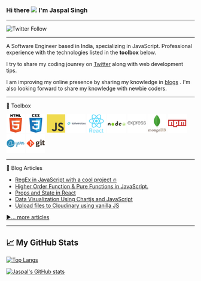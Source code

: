 ### Hi there <img src="https://raw.githubusercontent.com/MartinHeinz/MartinHeinz/master/wave.gif" width="30px"> I'm Jaspal Singh

---

![Twitter Follow](https://img.shields.io/twitter/follow/jaspalscodes?style=social)

---

A Software Engineer based in India, specializing in JavaScript. Professional experience with the technologies listed in the **toolbox** below.

I try to share my coding jounrey on [Twitter](https://twitter.com/JaspalSCodes) along with web development tips.

I am improving my online presence by sharing my knowledge in [blogs](https://jaspalscodes.hashnode.dev/) . I'm also looking forward to share my knowledge 
with newbie coders. 

---
🧰 Toolbox

 <img src="https://github.com/devicons/devicon/blob/master/icons/html5/html5-original-wordmark.svg" alt="HTML5" width="50px" height="50px"> <img src="https://github.com/devicons/devicon/blob/master/icons/css3/css3-original-wordmark.svg" alt="CSS" width="50px" height="50px"> <img src="https://github.com/devicons/devicon/blob/master/icons/javascript/javascript-original.svg" alt="JavaScript" width="50px" height="50px"> <img src="https://github.com/devicons/devicon/blob/master/icons/tailwindcss/tailwindcss-original-wordmark.svg" alt="Tailwind CSS" width="50px" height="50px"> <img src="https://github.com/devicons/devicon/blob/master/icons/react/react-original-wordmark.svg" alt="React" width="50px" height="50px"> <img src="https://github.com/devicons/devicon/blob/master/icons/nodejs/nodejs-original-wordmark.svg" alt="Node" width="50px" height="50px"> <img src="https://github.com/devicons/devicon/blob/master/icons/express/express-original-wordmark.svg" alt="Express" width="50px" height="50px"> <img src="https://github.com/devicons/devicon/blob/master/icons/mongodb/mongodb-original-wordmark.svg" alt="MongoDB" width="50px" height="50px"> <img src="https://github.com/devicons/devicon/blob/master/icons/npm/npm-original-wordmark.svg" alt="npm" width="50px" height="50px"> <img src="https://github.com/devicons/devicon/blob/master/icons/yarn/yarn-original-wordmark.svg" alt="yarn" width="50px" height="50px"> <img src="https://github.com/devicons/devicon/blob/master/icons/git/git-original-wordmark.svg" alt="git" width="50px" height="50px">

---

📘 Blog Articles

<!-- BLOG-POST-LIST:START -->
- [RegEx in JavaScript with a cool project 🔥](https://jaspalscodes.hashnode.dev/regex-in-javascript-with-a-cool-project)
- [Higher Order Function &amp; Pure Functions in JavaScript.](https://jaspalscodes.hashnode.dev/higher-order-function-and-pure-functions-in-javascript)
- [Props and State in React](https://jaspalscodes.hashnode.dev/props-and-state-in-react)
- [Data Visualization Using Chartjs and JavaScript](https://jaspalscodes.hashnode.dev/chartjs-and-javascript)
- [Upload files to Cloudinary using vanilla JS](https://jaspalscodes.hashnode.dev/upload-files-to-cloudinary-using-vanilla-js)
<!-- BLOG-POST-LIST:END -->

[▶... more articles](https://jaspalscodes.hashnode.dev/)

---

## &#x1f4c8; My GitHub Stats

[![Top Langs](https://github-readme-stats.vercel.app/api/top-langs/?username=JaspalSingh1998&hide=java,html,css&theme=radical)](https://github.com/anuraghazra/github-readme-stats)

[![Jaspal's GitHub stats](https://github-readme-stats.vercel.app/api?username=JaspalSingh1998&theme=radical)](https://github.com/anuraghazra/github-readme-stats)

<!--
**JaspalSingh1998/JaspalSingh1998** is a ✨ _special_ ✨ repository because its `README.md` (this file) appears on your GitHub profile.

Here are some ideas to get you started:

- 🔭 I’m currently working on ...
- 🌱 I’m currently learning ...
- 👯 I’m looking to collaborate on ...
- 🤔 I’m looking for help with ...
- 💬 Ask me about ...
- 📫 How to reach me: ...
- 😄 Pronouns: ...
- ⚡ Fun fact: ...
-->
